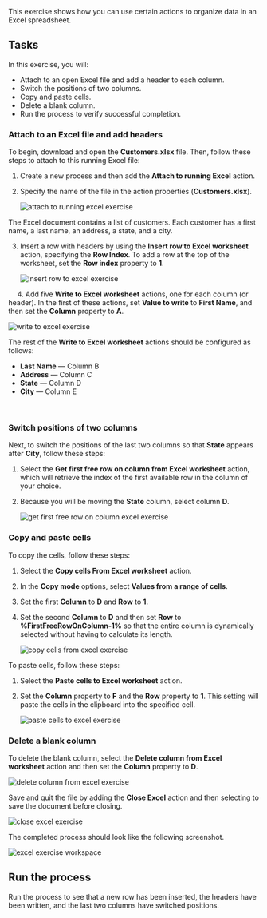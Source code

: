 This exercise shows how you can use certain actions to organize data in an Excel spreadsheet. 

## Tasks

In this exercise, you will:

- Attach to an open Excel file and add a header to each column.
- Switch the positions of two columns.
- Copy and paste cells.
- Delete a blank column.
- Run the process to verify successful completion.


### Attach to an Excel file and add headers

To begin, download and open the **Customers.xlsx** file. Then, follow these steps to attach to this running Excel file: 

1. Create a new process and then add the **Attach to running Excel** action. 

2. Specify the name of the file in the action properties (**Customers.xlsx**).

   ![attach to running excel exercise](..\media\attach-to-running-excel-exercise.png)


The Excel document contains a list of customers. Each customer has a first name, a last name, an address, a state, and a city. 

3. Insert a row with headers by using the **Insert row to Excel worksheet** action, specifying the **Row Index**. To add a row at the top of the worksheet, set the **Row index** property to **1**. 

  
   ![insert row to excel exercise](..\media\insert-row-to-excel-exercise.png)

 
4. Add five **Write to Excel worksheet** actions, one for each column (or header). In the first of these actions, set **Value to write** to **First Name**, and then set the **Column** property to **A**.

![write to excel exercise](..\media\write-to-excel-exercise.png)


The rest of the **Write to Excel worksheet** actions should be configured as follows:

- **Last Name** — Column B
- **Address** — Column C
- **State** — Column D
- **City** — Column E

 
### Switch positions of two columns

Next, to switch the positions of the last two columns so that **State** appears after **City**, follow these steps:

1. Select the **Get first free row on column from Excel worksheet** action, which will retrieve the index of the first available row in the column of your choice. 

2. Because you will be moving the **State** column, select column **D**.
  
  
    ![get first free row on column excel exercise](..\media\get-first-free-row-on-column-excel-exercise.png)


### Copy and paste cells

To copy the cells, follow these steps:

1. Select the **Copy cells From Excel worksheet** action. 

2. In the **Copy mode** options, select **Values from a range of cells**. 

3. Set the first **Column** to **D** and **Row** to **1**. 

4. Set the second **Column** to **D** and then set **Row** to **%FirstFreeRowOnColumn-1%** so that the entire column is dynamically selected without having to calculate its length.
  

    ![copy cells from excel exercise](..\media\copy-cells-from-excel-exercise.png)


To paste cells, follow these steps:

1. Select the **Paste cells to Excel worksheet** action. 

2. Set the **Column** property to **F** and the **Row** property to **1**. This setting will paste the cells in the clipboard into the specified cell.
  

    ![paste cells to excel exercise](..\media\paste-cells-to-excel-exercise.png)


### Delete a blank column
To delete the blank column, select the **Delete column from Excel worksheet** action and then set the **Column** property to **D**.
  
![delete column from excel exercise](..\media\delete-column-from-excel-exercise.png)

 
Save and quit the file by adding the **Close Excel** action and then selecting to save the document before closing.
  
![close excel exercise](..\media\close-excel-exercise.png)


The completed process should look like the following screenshot.
  

![excel exercise workspace](..\media\excel-exercise-workspace.png)


## Run the process
Run the process to see that a new row has been inserted, the headers have been written, and the last two columns have switched positions.